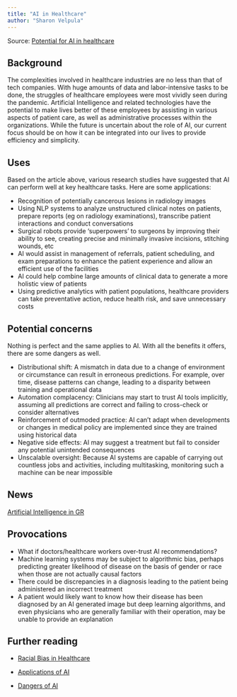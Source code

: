 ```yaml
---
title: "AI in Healthcare"
author: "Sharon Velpula"
---
```


Source: [Potential for AI in healthcare](https://www.ncbi.nlm.nih.gov/pmc/articles/PMC6616181/)

## Background

The complexities involved in healthcare industries are no less than that of tech companies. With huge amounts of data and labor-intensive tasks to be done, the struggles of healthcare employees were most vividly seen during the pandemic. Artificial Intelligence and related technologies have the potential to make lives better of these employees by assisting in various aspects of patient care, as well as administrative processes within the organizations. While the future is uncertain about the role of AI, our current focus should be on how it can be integrated into our lives to provide efficiency and simplicity. 

## Uses

Based on the article above, various research studies have suggested that AI can perform well at key healthcare tasks. Here are some applications:  

- Recognition of potentially cancerous lesions in radiology images
-	Using NLP systems to analyze unstructured clinical notes on patients, prepare reports (eg on radiology examinations), transcribe patient interactions and conduct conversations
-	Surgical robots provide ‘superpowers’ to surgeons by improving their ability to see, creating precise and minimally invasive incisions, stitching wounds, etc
-	AI would assist in management of referrals, patient scheduling, and exam preparations to enhance the patient experience and allow an efficient use of the facilities 
-	AI could help combine large amounts of clinical data to generate a more holistic view of patients
-	Using predictive analytics with patient populations, healthcare providers can take preventative action, reduce health risk, and save unnecessary costs

## Potential concerns
Nothing is perfect and the same applies to AI. With all the benefits it offers, there are some dangers as well. 

-	Distributional shift: A mismatch in data due to a change of environment or circumstance can result in erroneous predictions. For example, over time, disease patterns can change, leading to a disparity between training and operational data
-	Automation complacency: Clinicians may start to trust AI tools implicitly, assuming all predictions are correct and failing to cross-check or consider alternatives
-	Reinforcement of outmoded practice: AI can’t adapt when developments or changes in medical policy are implemented since they are trained using historical data 
-	Negative side effects: AI may suggest a treatment but fail to consider any potential unintended consequences
-	Unscalable oversight: Because AI systems are capable of carrying out countless jobs and activities, including multitasking, monitoring such a machine can be near impossible


## News

[Artificial Intelligence in GR](https://www.bamfhealth.com/)

## Provocations

- What if doctors/healthcare workers over-trust AI recommendations?
- Machine learning systems may be subject to algorithmic bias, perhaps predicting greater likelihood of disease on the basis of gender or race when those are not actually causal factors
- There could be discrepancies in a diagnosis leading to the patient being administered an incorrect treatment 
- A patient would likely want to know how their disease has been diagnosed by an AI generated image but deep learning algorithms, and even physicians who are generally familiar with their operation, may be unable to provide an explanation

## Further reading

- [Racial Bias in Healthcare](https://www.nature.com/articles/d41586-019-03228-6)

- [Applications of AI](https://www.usa.philips.com/healthcare/nobounds/four-applications-of-ai-in-healthcare)

- [Dangers of AI](https://www.thomasnet.com/insights/the-challenges-and-dangers-of-ai-in-the-health-care-industry-report/)

